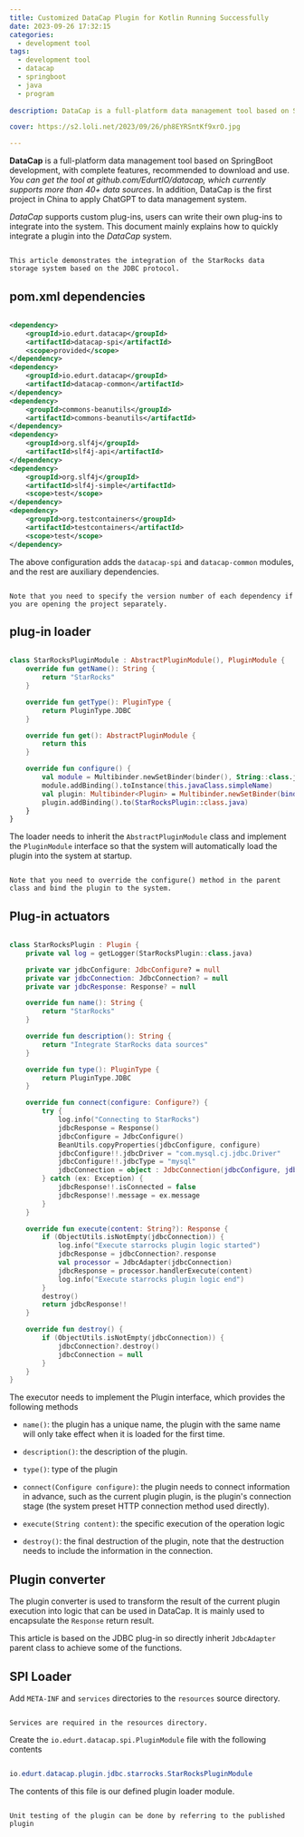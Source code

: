 ```yaml
---
title: Customized DataCap Plugin for Kotlin Running Successfully
date: 2023-09-26 17:32:15
categories:
  - development tool
tags:
  - development tool
  - datacap
  - springboot
  - java
  - program
  
description: DataCap is a full-platform data management tool based on SpringBoot development，DataCap supports custom plug-ins, users can write their own plug-ins integrated into the system, this article focuses on how to quickly integrate a plug-in to the DataCap system.

cover: https://s2.loli.net/2023/09/26/ph8EYRSntKf9xrO.jpg

---
```


**DataCap** is a full-platform data management tool based on SpringBoot development, with complete features, recommended to download and use. *You can get the tool at github.com/EdurtIO/datacap, which currently supports more than 40+ data sources*. In addition, DataCap is the first project in China to apply ChatGPT to data management system.

*DataCap* supports custom plug-ins, users can write their own plug-ins to integrate into the system. This document mainly explains how to quickly integrate a plugin into the *DataCap* system.

```

This article demonstrates the integration of the StarRocks data storage system based on the JDBC protocol.

```

## pom.xml dependencies

```xml

<dependency>
    <groupId>io.edurt.datacap</groupId>
    <artifactId>datacap-spi</artifactId>
    <scope>provided</scope>
</dependency>
<dependency>
    <groupId>io.edurt.datacap</groupId>
    <artifactId>datacap-common</artifactId>
</dependency>
<dependency>
    <groupId>commons-beanutils</groupId>
    <artifactId>commons-beanutils</artifactId>
</dependency>
<dependency>
    <groupId>org.slf4j</groupId>
    <artifactId>slf4j-api</artifactId>
</dependency>
<dependency>
    <groupId>org.slf4j</groupId>
    <artifactId>slf4j-simple</artifactId>
    <scope>test</scope>
</dependency>
<dependency>
    <groupId>org.testcontainers</groupId>
    <artifactId>testcontainers</artifactId>
    <scope>test</scope>
</dependency>

```

The above configuration adds the `datacap-spi` and `datacap-common` modules, and the rest are auxiliary dependencies.


```

Note that you need to specify the version number of each dependency if you are opening the project separately.

```

## plug-in loader


```kotlin

class StarRocksPluginModule : AbstractPluginModule(), PluginModule {
    override fun getName(): String {
        return "StarRocks"
    }

    override fun getType(): PluginType {
        return PluginType.JDBC
    }

    override fun get(): AbstractPluginModule {
        return this
    }

    override fun configure() {
        val module = Multibinder.newSetBinder(binder(), String::class.java)
        module.addBinding().toInstance(this.javaClass.simpleName)
        val plugin: Multibinder<Plugin> = Multibinder.newSetBinder(binder(), Plugin::class.java)
        plugin.addBinding().to(StarRocksPlugin::class.java)
    }
}

```

The loader needs to inherit the `AbstractPluginModule` class and implement the `PluginModule` interface so that the system will automatically load the plugin into the system at startup.


```

Note that you need to override the configure() method in the parent class and bind the plugin to the system.

```

## Plug-in actuators

```kotlin

class StarRocksPlugin : Plugin {
    private val log = getLogger(StarRocksPlugin::class.java)

    private var jdbcConfigure: JdbcConfigure? = null
    private var jdbcConnection: JdbcConnection? = null
    private var jdbcResponse: Response? = null

    override fun name(): String {
        return "StarRocks"
    }

    override fun description(): String {
        return "Integrate StarRocks data sources"
    }

    override fun type(): PluginType {
        return PluginType.JDBC
    }

    override fun connect(configure: Configure?) {
        try {
            log.info("Connecting to StarRocks")
            jdbcResponse = Response()
            jdbcConfigure = JdbcConfigure()
            BeanUtils.copyProperties(jdbcConfigure, configure)
            jdbcConfigure!!.jdbcDriver = "com.mysql.cj.jdbc.Driver"
            jdbcConfigure!!.jdbcType = "mysql"
            jdbcConnection = object : JdbcConnection(jdbcConfigure, jdbcResponse) {}
        } catch (ex: Exception) {
            jdbcResponse!!.isConnected = false
            jdbcResponse!!.message = ex.message
        }
    }

    override fun execute(content: String?): Response {
        if (ObjectUtils.isNotEmpty(jdbcConnection)) {
            log.info("Execute starrocks plugin logic started")
            jdbcResponse = jdbcConnection?.response
            val processor = JdbcAdapter(jdbcConnection)
            jdbcResponse = processor.handlerExecute(content)
            log.info("Execute starrocks plugin logic end")
        }
        destroy()
        return jdbcResponse!!
    }

    override fun destroy() {
        if (ObjectUtils.isNotEmpty(jdbcConnection)) {
            jdbcConnection?.destroy()
            jdbcConnection = null
        }
    }
}

```

The executor needs to implement the Plugin interface, which provides the following methods

- `name()`: the plugin has a unique name, the plugin with the same name will only take effect when it is loaded for the first time.

- `description()`: the description of the plugin.

- `type()`: type of the plugin

- `connect(Configure configure)`: the plugin needs to connect information in advance, such as the current plugin plugin, is the plugin's connection stage (the system preset HTTP connection method used directly).

- `execute(String content)`: the specific execution of the operation logic

- `destroy()`: the final destruction of the plugin, note that the destruction needs to include the information in the connection.

## Plugin converter

The plugin converter is used to transform the result of the current plugin execution into logic that can be used in DataCap. It is mainly used to encapsulate the `Response` return result.

This article is based on the JDBC plug-in so directly inherit `JdbcAdapter` parent class to achieve some of the functions.

## SPI Loader

Add `META-INF` and `services` directories to the `resources` source directory.

```

Services are required in the resources directory.

```

Create the `io.edurt.datacap.spi.PluginModule` file with the following contents

```java

io.edurt.datacap.plugin.jdbc.starrocks.StarRocksPluginModule

```

The contents of this file is our defined plugin loader module.

```

Unit testing of the plugin can be done by referring to the published plugin

```


